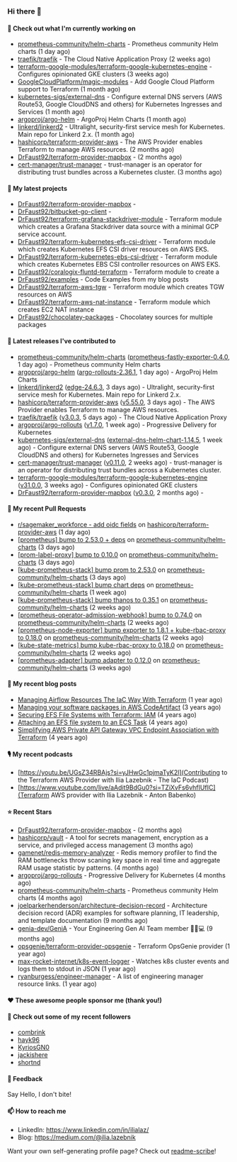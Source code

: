 ### Hi there 👋

#### 👷 Check out what I'm currently working on

- [prometheus-community/helm-charts](https://github.com/prometheus-community/helm-charts) - Prometheus community Helm charts (1 day ago)
- [traefik/traefik](https://github.com/traefik/traefik) - The Cloud Native Application Proxy (2 weeks ago)
- [terraform-google-modules/terraform-google-kubernetes-engine](https://github.com/terraform-google-modules/terraform-google-kubernetes-engine) - Configures opinionated GKE clusters (3 weeks ago)
- [GoogleCloudPlatform/magic-modules](https://github.com/GoogleCloudPlatform/magic-modules) - Add Google Cloud Platform support to Terraform (1 month ago)
- [kubernetes-sigs/external-dns](https://github.com/kubernetes-sigs/external-dns) - Configure external DNS servers (AWS Route53, Google CloudDNS and others) for Kubernetes Ingresses and Services (1 month ago)
- [argoproj/argo-helm](https://github.com/argoproj/argo-helm) - ArgoProj Helm Charts (1 month ago)
- [linkerd/linkerd2](https://github.com/linkerd/linkerd2) - Ultralight, security-first service mesh for Kubernetes. Main repo for Linkerd 2.x. (1 month ago)
- [hashicorp/terraform-provider-aws](https://github.com/hashicorp/terraform-provider-aws) - The AWS Provider enables Terraform to manage AWS resources. (2 months ago)
- [DrFaust92/terraform-provider-mapbox](https://github.com/DrFaust92/terraform-provider-mapbox) -  (2 months ago)
- [cert-manager/trust-manager](https://github.com/cert-manager/trust-manager) - trust-manager is an operator for distributing trust bundles across a Kubernetes cluster. (3 months ago)

#### 🌱 My latest projects

- [DrFaust92/terraform-provider-mapbox](https://github.com/DrFaust92/terraform-provider-mapbox) - 
- [DrFaust92/bitbucket-go-client](https://github.com/DrFaust92/bitbucket-go-client) - 
- [DrFaust92/terraform-grafana-stackdriver-module](https://github.com/DrFaust92/terraform-grafana-stackdriver-module) - Terraform module which creates a Grafana Stackdriver data source with a minimal GCP service account.
- [DrFaust92/terraform-kubernetes-efs-csi-driver](https://github.com/DrFaust92/terraform-kubernetes-efs-csi-driver) - Terraform module which creates Kubernetes EFS CSI driver resources on AWS EKS.
- [DrFaust92/terraform-kubernetes-ebs-csi-driver](https://github.com/DrFaust92/terraform-kubernetes-ebs-csi-driver) - Terraform module which creates Kubernetes EBS CSI controller resources on AWS EKS.
- [DrFaust92/coralogix-fluntd-terraform](https://github.com/DrFaust92/coralogix-fluntd-terraform) - Terraform module to create a 
- [DrFaust92/examples](https://github.com/DrFaust92/examples) - Code Examples from my blog posts
- [DrFaust92/terraform-aws-tgw](https://github.com/DrFaust92/terraform-aws-tgw) - Terraform module which creates TGW resources on AWS
- [DrFaust92/terraform-aws-nat-instance](https://github.com/DrFaust92/terraform-aws-nat-instance) - Terraform module which creates EC2 NAT instance
- [DrFaust92/chocolatey-packages](https://github.com/DrFaust92/chocolatey-packages) - Chocolatey sources for multiple packages

#### 🔭 Latest releases I've contributed to

- [prometheus-community/helm-charts](https://github.com/prometheus-community/helm-charts) ([prometheus-fastly-exporter-0.4.0](https://github.com/prometheus-community/helm-charts/releases/tag/prometheus-fastly-exporter-0.4.0), 1 day ago) - Prometheus community Helm charts
- [argoproj/argo-helm](https://github.com/argoproj/argo-helm) ([argo-rollouts-2.36.1](https://github.com/argoproj/argo-helm/releases/tag/argo-rollouts-2.36.1), 1 day ago) - ArgoProj Helm Charts
- [linkerd/linkerd2](https://github.com/linkerd/linkerd2) ([edge-24.6.3](https://github.com/linkerd/linkerd2/releases/tag/edge-24.6.3), 3 days ago) - Ultralight, security-first service mesh for Kubernetes. Main repo for Linkerd 2.x.
- [hashicorp/terraform-provider-aws](https://github.com/hashicorp/terraform-provider-aws) ([v5.55.0](https://github.com/hashicorp/terraform-provider-aws/releases/tag/v5.55.0), 3 days ago) - The AWS Provider enables Terraform to manage AWS resources.
- [traefik/traefik](https://github.com/traefik/traefik) ([v3.0.3](https://github.com/traefik/traefik/releases/tag/v3.0.3), 5 days ago) - The Cloud Native Application Proxy
- [argoproj/argo-rollouts](https://github.com/argoproj/argo-rollouts) ([v1.7.0](https://github.com/argoproj/argo-rollouts/releases/tag/v1.7.0), 1 week ago) - Progressive Delivery for Kubernetes
- [kubernetes-sigs/external-dns](https://github.com/kubernetes-sigs/external-dns) ([external-dns-helm-chart-1.14.5](https://github.com/kubernetes-sigs/external-dns/releases/tag/external-dns-helm-chart-1.14.5), 1 week ago) - Configure external DNS servers (AWS Route53, Google CloudDNS and others) for Kubernetes Ingresses and Services
- [cert-manager/trust-manager](https://github.com/cert-manager/trust-manager) ([v0.11.0](https://github.com/cert-manager/trust-manager/releases/tag/v0.11.0), 2 weeks ago) - trust-manager is an operator for distributing trust bundles across a Kubernetes cluster.
- [terraform-google-modules/terraform-google-kubernetes-engine](https://github.com/terraform-google-modules/terraform-google-kubernetes-engine) ([v31.0.0](https://github.com/terraform-google-modules/terraform-google-kubernetes-engine/releases/tag/v31.0.0), 3 weeks ago) - Configures opinionated GKE clusters
- [DrFaust92/terraform-provider-mapbox](https://github.com/DrFaust92/terraform-provider-mapbox) ([v0.3.0](https://github.com/DrFaust92/terraform-provider-mapbox/releases/tag/v0.3.0), 2 months ago) - 

#### 🔨 My recent Pull Requests

- [r/sagemaker_workforce - add oidc fields](https://github.com/hashicorp/terraform-provider-aws/pull/38078) on [hashicorp/terraform-provider-aws](https://github.com/hashicorp/terraform-provider-aws) (1 day ago)
- [[prometheus] bump to 2.53.0 &#43; deps](https://github.com/prometheus-community/helm-charts/pull/4617) on [prometheus-community/helm-charts](https://github.com/prometheus-community/helm-charts) (3 days ago)
- [[prom-label-proxy] bump to 0.10.0](https://github.com/prometheus-community/helm-charts/pull/4616) on [prometheus-community/helm-charts](https://github.com/prometheus-community/helm-charts) (3 days ago)
- [[kube-prometheus-stack] bump prom to 2.53.0](https://github.com/prometheus-community/helm-charts/pull/4615) on [prometheus-community/helm-charts](https://github.com/prometheus-community/helm-charts) (3 days ago)
- [[kube-prometheus-stack] bump chart deps](https://github.com/prometheus-community/helm-charts/pull/4601) on [prometheus-community/helm-charts](https://github.com/prometheus-community/helm-charts) (1 week ago)
- [[kube-prometheus-stack] bump thanos to 0.35.1](https://github.com/prometheus-community/helm-charts/pull/4596) on [prometheus-community/helm-charts](https://github.com/prometheus-community/helm-charts) (2 weeks ago)
- [[prometheus-operator-admission-webhook] bump to 0.74.0](https://github.com/prometheus-community/helm-charts/pull/4595) on [prometheus-community/helm-charts](https://github.com/prometheus-community/helm-charts) (2 weeks ago)
- [[prometheus-node-exporter] bump exporter to 1.8.1 &#43; kube-rbac-proxy to 0.18.0](https://github.com/prometheus-community/helm-charts/pull/4594) on [prometheus-community/helm-charts](https://github.com/prometheus-community/helm-charts) (2 weeks ago)
- [[kube-state-metrics] bump kube-rbac-proxy to 0.18.0](https://github.com/prometheus-community/helm-charts/pull/4593) on [prometheus-community/helm-charts](https://github.com/prometheus-community/helm-charts) (2 weeks ago)
- [[prometheus-adapter] bump adapter to 0.12.0](https://github.com/prometheus-community/helm-charts/pull/4569) on [prometheus-community/helm-charts](https://github.com/prometheus-community/helm-charts) (3 weeks ago)

#### 📜 My recent blog posts

- [Managing Airflow Resources The IaC Way With Terraform](https://engineering.placer.ai/managing-airflow-resources-the-iac-way-with-terraform-ea5b8db573ad?source=rss-cac402f06fa8------2) (1 year ago)
- [Managing your software packages in AWS CodeArtifact](https://medium.com/@ilia.lazebnik/managing-your-software-packages-in-aws-codeartifact-12d00053e243?source=rss-cac402f06fa8------2) (3 years ago)
- [Securing EFS File Systems with Terraform: IAM](https://medium.com/@ilia.lazebnik/securing-efs-file-systems-with-terraform-iam-d2a066c198ab?source=rss-cac402f06fa8------2) (4 years ago)
- [Attaching an EFS file system to an ECS Task](https://medium.com/@ilia.lazebnik/attaching-an-efs-file-system-to-an-ecs-task-7bd15b76a6ef?source=rss-cac402f06fa8------2) (4 years ago)
- [Simplifying AWS Private API Gateway VPC Endpoint Association with Terraform](https://medium.com/@ilia.lazebnik/simplifying-aws-private-api-gateway-vpc-endpoint-association-with-terraform-b379a247afbf?source=rss-cac402f06fa8------2) (4 years ago)

#### 🎙️ My recent podcasts
- [https://youtu.be/UGsZ34RBAjs?si=yJHwGc1pjmaTyK2l](Contributing to the Terraform AWS Provider with Ilia Lazebnik - The IaC Podcast)
- [https://www.youtube.com/live/aAdit9BdGu0?si=TZiXvFs6vhfIUfIC](Terraform AWS provider with Ilia Lazebnik - Anton Babenko)

#### ⭐ Recent Stars

- [DrFaust92/terraform-provider-mapbox](https://github.com/DrFaust92/terraform-provider-mapbox) -  (2 months ago)
- [hashicorp/vault](https://github.com/hashicorp/vault) - A tool for secrets management, encryption as a service, and privileged access management (3 months ago)
- [gamenet/redis-memory-analyzer](https://github.com/gamenet/redis-memory-analyzer) - Redis memory profiler to find the RAM bottlenecks throw scaning key space in real time and aggregate RAM usage statistic by patterns. (4 months ago)
- [argoproj/argo-rollouts](https://github.com/argoproj/argo-rollouts) - Progressive Delivery for Kubernetes (4 months ago)
- [prometheus-community/helm-charts](https://github.com/prometheus-community/helm-charts) - Prometheus community Helm charts (4 months ago)
- [joelparkerhenderson/architecture-decision-record](https://github.com/joelparkerhenderson/architecture-decision-record) - Architecture decision record (ADR) examples for software planning, IT leadership, and template documentation (9 months ago)
- [genia-dev/GeniA](https://github.com/genia-dev/GeniA) - Your Engineering Gen AI Team member 🧬🤖💻 (9 months ago)
- [opsgenie/terraform-provider-opsgenie](https://github.com/opsgenie/terraform-provider-opsgenie) - Terraform OpsGenie provider (1 year ago)
- [max-rocket-internet/k8s-event-logger](https://github.com/max-rocket-internet/k8s-event-logger) - Watches k8s cluster events and logs them to stdout in JSON (1 year ago)
- [ryanburgess/engineer-manager](https://github.com/ryanburgess/engineer-manager) - A list of engineering manager resource links. (1 year ago)

#### ❤️ These awesome people sponsor me (thank you!)


#### 👯 Check out some of my recent followers

- [combrink](https://github.com/combrink)
- [hayk96](https://github.com/hayk96)
- [KyriosGN0](https://github.com/KyriosGN0)
- [jackishere](https://github.com/jackishere)
- [shortnd](https://github.com/shortnd)

#### 💬 Feedback

Say Hello, I don't bite!

#### 📫 How to reach me

- LinkedIn: https://www.linkedin.com/in/ilialaz/
- Blog: https://medium.com/@ilia.lazebnik

Want your own self-generating profile page? Check out [readme-scribe](https://github.com/muesli/readme-scribe)!


